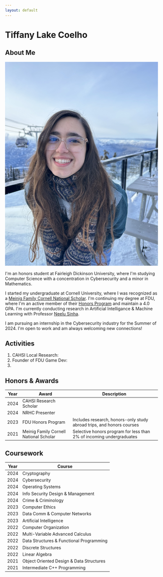 ```yaml
---
layout: default
---
```


# Tiffany Lake Coelho

## About Me

<img class="profile-picture" src="careerheadshot.jpg">

I'm an honors student at Fairleigh Dickinson University, where I'm studying Computer Science with a concentration in Cybersecurity and a minor in Mathematics.

I started my undergraduate at Cornell University, where I was recognized as a [Meinig Family Cornell National Scholar](https://scl.cornell.edu/get-involved/cornell-commitment/meinig-family-cornell-national-scholars/membership). I'm continuing my degree at FDU, where I'm an active member of their [Honors Program](https://www.fdu.edu/academics/honors/university-honors-program/) and maintain a 4.0 GPA. I'm currently conducting research in Artificial Intelligance & Machine Learning with Professor [Neelu Sinha](https://www.fdu.edu/profiles/neelu_sinha/).

 I am pursuing an internship in the Cybersecurity industry for the Summer of 2024. I'm open to work and am always welcoming new connections!

## Activities

1. CAHSI Local Research:
2. Founder of FDU Game Dev: 
3. 

## Honors & Awards

Year | Award | Description
-----|-------|--------
2024 | CAHSI Research Scholar |
2024 | NRHC Presenter |
2023 | FDU Honors Program | Includes research, honors-only study abroad trips, and honors courses
2021 | Meinig Family Cornell National Scholar | Selective honors program for less than 2% of incoming undergraduates

## Coursework

Year | Course
-----|-------
2024 | Cryptography
2024 | Cybersecurity
2024 | Operating Systems
2024 | Info Security Design & Management
2024 | Crime & Criminology
2023 | Computer Ethics
2023 | Data Comm & Computer Networks
2023 | Artificial Intelligence
2022 | Computer Organization
2022 | Multi-Variable Advanced Calculus
2022 | Data Structures & Functional Programming
2022 | Discrete Structures
2022 | Linear Algebra
2021 | Object Oriented Design & Data Structures
2021 | Intermediate C++ Programming
